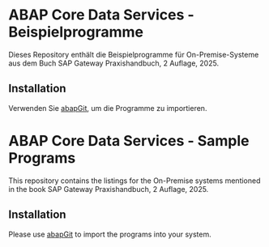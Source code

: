 # ABAP Core Data Services - Beispielprogramme

Dieses Repository enthält die Beispielprogramme für On-Premise-Systeme aus dem Buch SAP Gateway Praxishandbuch, 2 Auflage, 2025.

## Installation

Verwenden Sie [abapGit](https://dcos.abapgit.org), um die Programme zu importieren.

# ABAP Core Data Services - Sample Programs

This repository contains the listings for the On-Premise systems mentioned in the book SAP Gateway Praxishandbuch, 2 Auflage, 2025.
## Installation
Please use [abapGit](https://dcos.abapgit.org) to import the programs into your system.
